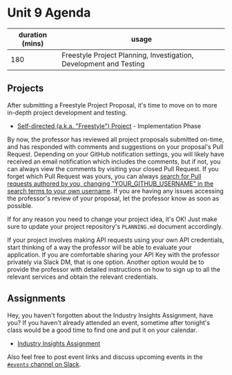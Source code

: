 # Unit 9 Agenda

duration (mins) | usage
--- | ---
180 | Freestyle Project Planning, Investigation, Development and Testing

## Projects

After submitting a Freestyle Project Proposal, it's time to move on to more in-depth project development and testing.

+ [Self-directed (a.k.a. "Freestyle") Project](/projects/freestyle/project.md) - Implementation Phase

By now, the professor has reviewed all project proposals submitted on-time, and has responded with comments and suggestions on your proposal's Pull Request. Depending on your GitHub notification settings, you will likely have received an email notification which includes the comments, but if not, you can always view the comments by visiting your closed Pull Request. If you forget which Pull Request was yours, you can always [search for Pull requests authored by you, changing "YOUR_GITHUB_USERNAME" in the search terms to your own username](https://github.com/prof-rossetti/nyu-info-2335-201805/pulls?utf8=%E2%9C%93&q=is%3Apr+author%3AYOUR_GITHUB_USERNAME). If you are having any issues accessing the professor's review of your proposal, let the professor know as soon as possible.

If for any reason you need to change your project idea, it's OK! Just make sure to update your project repository's `PLANNING.md` document accordingly.

If your project involves making API requests using your own API credentials, start thinking of a way the professor will be able to evaluate your application. If you are comfortable sharing your API Key with the professor privately via Slack DM, that is one option. Another option would be to provide the professor with detailed instructions on how to sign up to all the relevant services and obtain the relevant credentials.

## Assignments

Hey, you haven't forgotten about the Industry Insights Assignment, have you? If you haven't already attended an event, sometime after tonight's class would be a good time to find one and put it on your calendar.

  + [Industry Insights Assignment](/assignments/industry-insights/assignment.md)

Also feel free to post event links and discuss upcoming events in the [`#events` channel on Slack](https://nyu-info-2335.slack.com/messages/C610YGY2X/).

